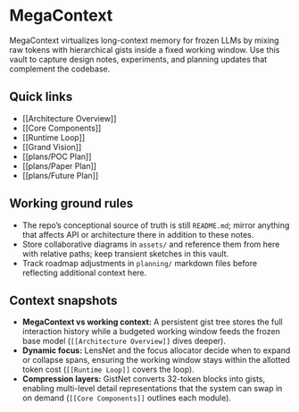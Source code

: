 # MegaContext

MegaContext virtualizes long-context memory for frozen LLMs by mixing raw tokens with hierarchical gists inside a fixed working window. Use this vault to capture design notes, experiments, and planning updates that complement the codebase.

## Quick links
- [[Architecture Overview]]
- [[Core Components]]
- [[Runtime Loop]]
- [[Grand Vision]]
- [[plans/POC Plan]]
- [[plans/Paper Plan]]
- [[plans/Future Plan]]

## Working ground rules
- The repo’s conceptional source of truth is still `README.md`; mirror anything that affects API or architecture there in addition to these notes.
- Store collaborative diagrams in `assets/` and reference them from here with relative paths; keep transient sketches in this vault.
- Track roadmap adjustments in `planning/` markdown files before reflecting additional context here.

## Context snapshots
- **MegaContext vs working context:** A persistent gist tree stores the full interaction history while a budgeted working window feeds the frozen base model (`[[Architecture Overview]]` dives deeper).
- **Dynamic focus:** LensNet and the focus allocator decide when to expand or collapse spans, ensuring the working window stays within the allotted token cost (`[[Runtime Loop]]` covers the loop).
- **Compression layers:** GistNet converts 32-token blocks into gists, enabling multi-level detail representations that the system can swap in on demand (`[[Core Components]]` outlines each module).
